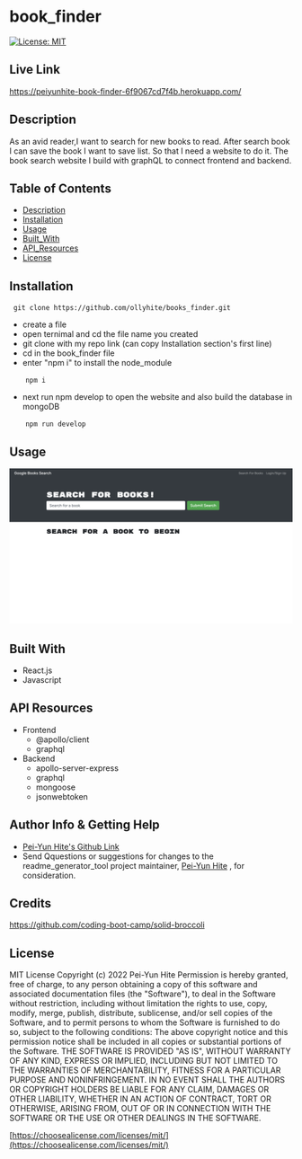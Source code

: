 # book_finder

[![License: MIT](https://img.shields.io/badge/License-MIT-yellow.svg)](https://opensource.org/licenses/MIT)

## Live Link

https://peiyunhite-book-finder-6f9067cd7f4b.herokuapp.com/

## Description

As an avid reader,I want to search for new books to read. After search book I can save the book I want to save list. So that I need a website to do it. The book search website I build with graphQL to connect frontend and backend.

## Table of Contents

- [Description](#description)
- [Installation](#installation)
- [Usage](#usage)
- [Built_With](#built-with)
- [API_Resources](#api-resources)
- [License](#license)

## Installation

```
 git clone https://github.com/ollyhite/books_finder.git
```

- create a file
- open ternimal and cd the file name you created
- git clone with my repo link (can copy Installation section's first line)
- cd in the book_finder file
- enter "npm i" to install the node_module

```
    npm i
```

- next run npm develop to open the website and also build the database in mongoDB

```
    npm run develop
```

## Usage

![screenshot](./client/src/images/book_finder_screenshot.png)

## Built With

- React.js
- Javascript

## API Resources

- Frontend
  - @apollo/client
  - graphql
- Backend
  - apollo-server-express
  - graphql
  - mongoose
  - jsonwebtoken

## Author Info & Getting Help

- [Pei-Yun Hite's Github Link](https://github.com/ollyhite)
- Send Qquestions or suggestions for changes to the readme_generator_tool project maintainer, [Pei-Yun Hite](mailto:ollyhite8520@gmail.com?subject=[GitHub]%20employee_organizer%20) , for consideration.

## Credits

https://github.com/coding-boot-camp/solid-broccoli

## License

MIT License
Copyright (c) 2022 Pei-Yun Hite
Permission is hereby granted, free of charge, to any person obtaining a copy of this software and associated documentation files (the "Software"), to deal in the Software without restriction, including without limitation the rights to use, copy, modify, merge, publish, distribute, sublicense, and/or sell copies of the Software, and to permit persons to whom the Software is furnished to do so, subject to the following conditions:
The above copyright notice and this permission notice shall be included in all copies or substantial portions of the Software.
THE SOFTWARE IS PROVIDED "AS IS", WITHOUT WARRANTY OF ANY KIND, EXPRESS OR IMPLIED, INCLUDING BUT NOT LIMITED TO THE WARRANTIES OF MERCHANTABILITY, FITNESS FOR A PARTICULAR PURPOSE AND NONINFRINGEMENT. IN NO EVENT SHALL THE AUTHORS OR COPYRIGHT HOLDERS BE LIABLE FOR ANY CLAIM, DAMAGES OR OTHER LIABILITY, WHETHER IN AN ACTION OF CONTRACT, TORT OR OTHERWISE, ARISING FROM, OUT OF OR IN CONNECTION WITH THE SOFTWARE OR THE USE OR OTHER DEALINGS IN THE SOFTWARE.

[https://choosealicense.com/licenses/mit/](https://choosealicense.com/licenses/mit/)
